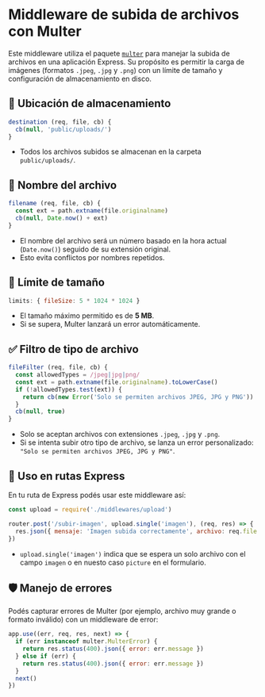 # Middleware de subida de archivos con Multer

Este middleware utiliza el paquete [`multer`](https://www.npmjs.com/package/multer) para manejar la subida de archivos en una aplicación Express. Su propósito es permitir la carga de imágenes (formatos `.jpeg`, `.jpg` y `.png`) con un límite de tamaño y configuración de almacenamiento en disco.

## 📁 Ubicación de almacenamiento

```js
destination (req, file, cb) {
  cb(null, 'public/uploads/')
}
```

- Todos los archivos subidos se almacenan en la carpeta `public/uploads/`.

## 📄 Nombre del archivo

```js
filename (req, file, cb) {
  const ext = path.extname(file.originalname)
  cb(null, Date.now() + ext)
}
```

- El nombre del archivo será un número basado en la hora actual (`Date.now()`) seguido de su extensión original.
- Esto evita conflictos por nombres repetidos.

## 📏 Límite de tamaño

```js
limits: { fileSize: 5 * 1024 * 1024 }
```

- El tamaño máximo permitido es de **5 MB**.
- Si se supera, Multer lanzará un error automáticamente.

## ✅ Filtro de tipo de archivo

```js
fileFilter (req, file, cb) {
  const allowedTypes = /jpeg|jpg|png/
  const ext = path.extname(file.originalname).toLowerCase()
  if (!allowedTypes.test(ext)) {
    return cb(new Error('Solo se permiten archivos JPEG, JPG y PNG'))
  }
  cb(null, true)
}
```

- Solo se aceptan archivos con extensiones `.jpeg`, `.jpg` y `.png`.
- Si se intenta subir otro tipo de archivo, se lanza un error personalizado:  
  `"Solo se permiten archivos JPEG, JPG y PNG"`.

## 🧠 Uso en rutas Express

En tu ruta de Express podés usar este middleware así:

```js
const upload = require('./middlewares/upload')

router.post('/subir-imagen', upload.single('imagen'), (req, res) => {
  res.json({ mensaje: 'Imagen subida correctamente', archivo: req.file })
})
```

- `upload.single('imagen')` indica que se espera un solo archivo con el campo `imagen` o en nuesto caso `picture` en el formulario.

## 🛡️ Manejo de errores

Podés capturar errores de Multer (por ejemplo, archivo muy grande o formato inválido) con un middleware de error:

```js
app.use((err, req, res, next) => {
  if (err instanceof multer.MulterError) {
    return res.status(400).json({ error: err.message })
  } else if (err) {
    return res.status(400).json({ error: err.message })
  }
  next()
})
```